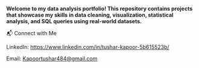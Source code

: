 **Welcome to my data analysis portfolio! This repository contains projects that showcase my skills in data cleaning, visualization, statistical analysis, and SQL queries using real-world datasets.**

📬 Connect with Me

LinkedIn: https://www.linkedin.com/in/tushar-kapoor-5b615523b/

Email: Kapoortushar484@gmail.com
